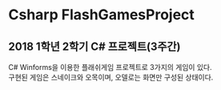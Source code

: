 # Csharp FlashGamesProject
## 2018 1학년 2학기 C# 프로젝트(3주간)
C# Winforms을 이용한 플래쉬게임 프로젝트로 3가지의 게임이 있다.<br>
구현된 게임은 스네이크와 오목이며, 오델로는 화면만 구성된 상태이다.<br>
